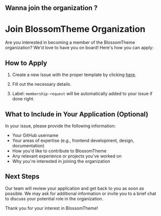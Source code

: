 ## Wanna join the organization ? 

# Join BlossomTheme Organization

Are you interested in becoming a member of the BlossomTheme organization? We'd love to have you on board! Here's how you can apply:

## How to Apply

1. Create a new Issue with the proper template by clicking [here](https://github.com/BlossomTheme/BlossomTheme/issues/new?assignees=&labels=&projects=&template=membership-request.md&title=Membership+Request+%3A+%5BUsername%5D).

2. Fill out the necessary details.

3. Label: `membership-request` will be automatically added to your issue if done right.

## What to Include in Your Application (Optional)

In your issue, please provide the following information:

- Your GitHub username
- Your areas of expertise (e.g., frontend development, design, documentation)
- How you'd like to contribute to BlossomTheme
- Any relevant experience or projects you've worked on
- Why you're interested in joining the organization

## Next Steps

Our team will review your application and get back to you as soon as possible. We may ask for additional information or invite you to a brief chat to discuss your potential role in the organization.

Thank you for your interest in BlossomTheme!
